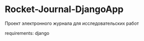 # Rocket-Journal-DjangoApp
Проект электронного журнала для исследовательских работ


requirements:
django


